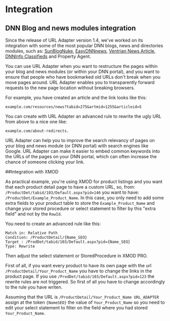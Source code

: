 # Integration

## DNN Blog and news modules integration

Since the release of URL Adapter version 1.4, we've worked on its integration with some of the most popular DNN blogs, news and directories modules, such as: [SunBlogNuke](http://www.sunblognuke.com/), [EasyDNNnews](http://www.easydnnsolutions.com/Modules/EasyDNNnews/Overview), [Ventrian News Article](http://www.ventrian.com/modules/news-articles), [DNNInfo Classifieds](http://dnninfo.com/Modules/DNNInfo-Classifieds) and Property Agent.

You can use URL Adapter when you want to restructure the pages within your blog and news modules (or within your DNN portal), and you want to ensure that people who have bookmarked old URLs don't break when you move pages around. URL Adapter enables you to transparently forward requests to the new page location without breaking browsers. 

For example, you have created an article and the link looks like this: 

`example.com/resources/news?tabid=275&artmid=1255&articleid=5`

You can create with URL Adapter an advanced rule to rewrite the ugly URL from above to a nice one like: 

`example.com/about-redirects. `

URL Adapter can help you to improve the search relevancy of pages on your blog and news module (or DNN portal) with search engines like Google. URL Adapter can make it easier to embed common keywords into the URLs of the pages on your DNN portal, which can often increase the chance of someone clicking your link.

##Integration with XMOD

As practical example, you're using XMOD for product listings and you want that each product detail page to have a custom URL, so, from: `/ProductDet/tabid/103/Default.aspx?pid=146` you want to have: `/ProductDet/Example_Product_Name`.
In this case, you only need to add some extra fields to your product table to store the `Example_Product_Name` and change your stored procedure or select statement to filter by this "extra field" and not by the `RowId`. 

You need to create an advanced rule like this:

    Match in: Relative Path 
    Condition: /ProductDetail/{Name_SEO} 
    Target : /ProdDet/tabid/103/Default.aspx?pid={Name_SEO} 
    Type: Rewrite 

Then adjust the select statement or StoredProcedure in XMOD PRO.

First of all, if you want every product to have its own page with the url `/ProductDetail/Your_Product_Name` you have to change the links in the product page. If you use `/ProdDet/tabid/103/Default.aspx?pid=123` the rewrite rules are not triggered. So first of all you have to change accordingly to the rule you have writen. 

Assuming that the URL is `/ProductDetail/Your_Product_Name URL_ADAPTER` assign at the token `{NameSEO}` the value of `Your_Product_Name` so you need to edit your select statement to filter on the field where you had stored `Your_Product_Name`.
